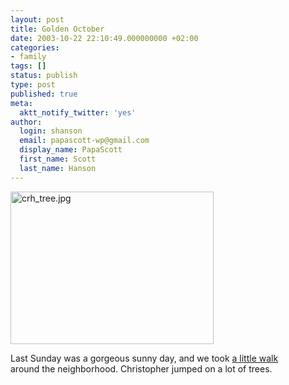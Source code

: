 ```yaml
---
layout: post
title: Golden October
date: 2003-10-22 22:10:49.000000000 +02:00
categories:
- family
tags: []
status: publish
type: post
published: true
meta:
  aktt_notify_twitter: 'yes'
author:
  login: shanson
  email: papascott-wp@gmail.com
  display_name: PapaScott
  first_name: Scott
  last_name: Hanson
---
```

<p><a title="Golden October 2003" href="http://papascott.typepad.com/photos/golden_october_2003/"><img alt="crh_tree.jpg" src="https://www.papascott.de/wordpress/wp-content/uploads/2003/10/crh_tree.jpg" width="325" height="244" border="0" /></a></p>
<p>Last Sunday was a gorgeous sunny day, and we took <a title="Golden October 2003" href="http://papascott.typepad.com/photos/golden_october_2003/">a little walk</a><br />
around the neighborhood. Christopher jumped on a lot of trees.</p>

